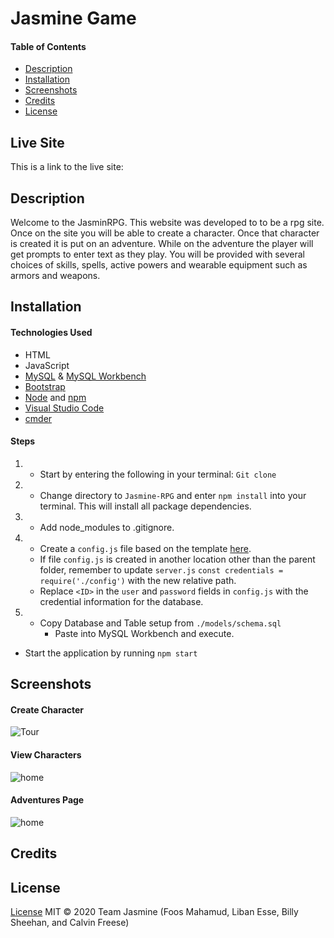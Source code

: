 # Jasmine Game

#### Table of Contents
  * [Description](#Description)
  * [Installation](#Installation)
  * [Screenshots](#Screenshots)
  * [Credits](#Credits)
  * [License](#License)

  ## Live Site
This is a link to the live site: 
  
## Description
Welcome to the JasminRPG. This website was developed to to be a rpg site. Once on the site you will be able to create a character. Once that character is created it is put on an adventure. While on the adventure the player will get prompts to enter text as they play. You will be provided with several choices of skills, spells,  active powers and wearable equipment such as armors and weapons.


 
## Installation
#### Technologies Used
* HTML
* JavaScript
* [MySQL](https://www.mysql.com/) & [MySQL Workbench](https://www.mysql.com/products/workbench/)
* [Bootstrap](https://getbootstrap.com/)
* [Node](https://nodejs.org/en/) and [npm](https://www.npmjs.com/package/npm)
* [Visual Studio Code](https://code.visualstudio.com/)
* [cmder](https://cmder.net/)

#### Steps
1. * Start by entering the following in your terminal: `Git clone `

2. * Change directory to `Jasmine-RPG` and enter `npm install` into your terminal. This will install all package dependencies.

3. * Add node_modules to .gitignore.

4. * Create a `config.js` file based on the template [here](./config/config.js.example).
    * If file `config.js` is created in another location other than the parent folder, remember to update `server.js` `const credentials = require('./config')` with the new relative path.
    * Replace `<ID>` in the `user` and `password` fields in `config.js` with the credential information for the database.

5. * Copy Database and Table setup from `./models/schema.sql`
        * Paste into MySQL Workbench and execute.

* Start the application by running `npm start`



## Screenshots
#### Create Character
![Tour](#placeholder)
#### View Characters
 ![home](#placeholder)

#### Adventures Page
![home](#placeholder)



## Credits

## License

[License](LICENSE)
MIT &copy; 2020 Team Jasmine (Foos Mahamud, Liban Esse, Billy Sheehan, and Calvin Freese)
